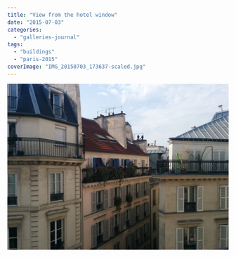 ```yaml
---
title: "View from the hotel window"
date: "2015-07-03"
categories: 
  - "galleries-journal"
tags: 
  - "buildings"
  - "paris-2015"
coverImage: "IMG_20150703_173637-scaled.jpg"
---
```


[![](images/IMG_20150703_173637-scaled.jpg)](https://davidpeach.co.uk/wp-content/uploads/2023/05/IMG_20150703_173637-scaled.jpg)
